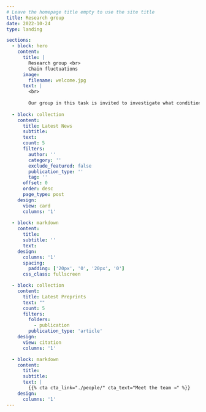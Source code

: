 ```yaml
---
# Leave the homepage title empty to use the site title
title: Research group
date: 2022-10-24
type: landing

sections:
  - block: hero
    content:
      title: |
        Research group <br>
        Chain fluctuations
      image:
        filename: welcome.jpg
      text: |
        <br>
        
        Our group in this task is invited to investigate what conditions are necessary to establish equilibrium, how the approach to equilibrium occurs, and what interesting phenomena are possible in the simplest one-dimensional case.
  
  - block: collection
    content:
      title: Latest News
      subtitle:
      text:
      count: 5
      filters:
        author: ''
        category: ''
        exclude_featured: false
        publication_type: ''
        tag: ''
      offset: 0
      order: desc
      page_type: post
    design:
      view: card
      columns: '1'
  
  - block: markdown
    content:
      title:
      subtitle: ''
      text:
    design:
      columns: '1'
      spacing:
        padding: ['20px', '0', '20px', '0']
      css_class: fullscreen

  - block: collection
    content:
      title: Latest Preprints
      text: ""
      count: 5
      filters:
        folders:
          - publication
        publication_type: 'article'
    design:
      view: citation
      columns: '1'

  - block: markdown
    content:
      title:
      subtitle:
      text: |
        {{% cta cta_link="./people/" cta_text="Meet the team →" %}}
    design:
      columns: '1'
---
```

